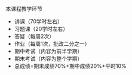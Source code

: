 本课程教学环节

- 讲课（70学时左右）
- 习题课（20学时左右）
- 答疑（每周2次）
- 作业（每周1次，批改二分之一）
- 期中考试（内容为前半学期）
- 期末考试（内容为整个学期）
- 总成绩=期末成绩70%+期中成绩20%+平时10%
